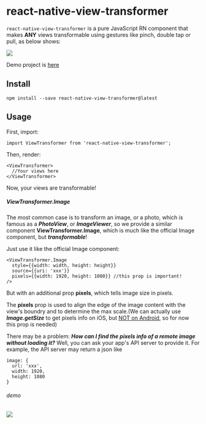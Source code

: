 # react-native-view-transformer

`react-native-view-transformer` is a pure JavaScript RN component that makes **ANY** views transformable using gestures like pinch, double tap or pull, as below shows:

![](./demo/1.gif)

Demo project is [here](https://github.com/yoaicom/react-native-demo/tree/react-native-view-transformer)

## Install

`npm install --save react-native-view-transformer@latest`

## Usage

First, import:

```
import ViewTransformer from 'react-native-view-transformer';
```

Then, render:

```
<ViewTransformer>
  //Your views here
</ViewTransformer>
```

Now, your views are transformable!

##### ViewTransformer.Image

The most common case is to transform an image, or a photo, which is famous as a ***PhotoView***, or ***ImageViewer***, so we provide a similar component **ViewTransformer.Image**, which is much like the official Image component, but ***transformable***!

 Just use it like the official Image component:

```
<ViewTransformer.Image
  style={{width: width, height: height}}
  source={{uri: 'xxx'}}
  pixels={{width: 1920, height: 1080}} //this prop is important!
/>
```

But with an additional prop **pixels**, which tells image size in pixels. 

The **pixels** prop is used to align the edge of the image content with the view's boundry and to determine the max scale.(We can actually use ***Image.getSize*** to get pixels info on iOS, but [NOT on Android](https://github.com/facebook/react-native/issues/5838), so for now this prop is needed)

There may be a problem: ***How can I find the pixels info of a remote image without loading it?*** Well, you can ask your app's API server to provide it. For example, the API server may return a json like

```
image: {
  url: 'xxx',
  width: 1920,
  height: 1080
}
```

###### demo

![](./demo/2.gif)





